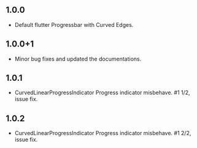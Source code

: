## 1.0.0

* Default flutter Progressbar with Curved Edges.

## 1.0.0+1

* Minor bug fixes and updated the documentations.

## 1.0.1

* CurvedLinearProgressIndicator Progress indicator misbehave. #1 1/2, issue fix.

## 1.0.2

* CurvedLinearProgressIndicator Progress indicator misbehave. #1 2/2, issue fix.